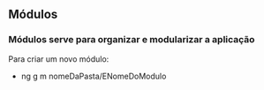 ## Módulos

### Módulos serve para organizar e modularizar a aplicação

Para criar um novo módulo:

- ng g m nomeDaPasta/ENomeDoModulo